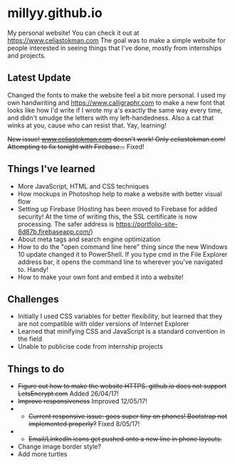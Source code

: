 # millyy.github.io
My personal website! You can check it out at https://www.celiastokman.com
The goal was to make a simple website for people interested in seeing things that I've done, mostly from internships and projects.

## Latest Update
Changed the fonts to make the website feel a bit more personal. I used my own handwriting and https://www.calligraphr.com to make a new font that looks like how I'd write if I wrote my a's exactly the same way every time, and didn't smudge the letters with my left-handedness. Also a cat that winks at you, cause who can resist that.
Yay, learning!

~~New issue! www.celiastokman.com doesn't work! Only celiastokman.com! Attempting to fix tonight with Firebase...~~ Fixed!

## Things I've learned
- More JavaScript, HTML and CSS techniques
- How mockups in Photoshop help to make a website with better visual flow
- Setting up Firebase (Hosting has been moved to Firebase for added security! At the time of writing this, the SSL certificate is now processing. The safer address is https://portfolio-site-8d87b.firebaseapp.com/)
- About meta tags and search engine optimization
- How to do the "open command line here" thing since the new Windows 10 update changed it to PowerShell. If you type cmd in the File Explorer address bar, it opens the command line to wherever you've navigated to. Handy!
- How to make your own font and embed it into a website!

## Challenges
- Initially I used CSS variables for better flexibility, but learned that they are not compatible with older versions of Internet Explorer
- Learned that minifying CSS and JavaScript is a standard convention in the field
- Unable to publicise code from internship projects

## Things to do
- ~~Figure out how to make the website HTTPS. github.io does not support LetsEncrypt.com~~ Added 26/04/17!
- ~~Improve responsiveness~~ Improved 12/05/17!
- - ~~Current responsive issue: goes super tiny on phones! Bootstrap not implemented properly?~~ Fixed 8/05/17!
- - ~~Email/LinkedIn icons get pushed onto a new line in phone layouts.~~
- Change image border style?
- Add more turtles
